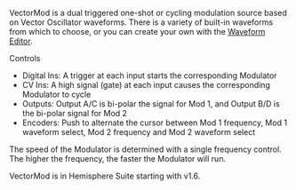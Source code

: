VectorMod is a dual triggered one-shot or cycling modulation source based on Vector Oscillator waveforms. There is a variety of built-in waveforms from which to choose, or you can create your own with the [Waveform Editor](https://github.com/Chysn/O_C-HemisphereSuite/wiki/Waveform-Editor).

Controls
* Digital Ins: A trigger at each input starts the corresponding Modulator
* CV Ins: A high signal (gate) at each input causes the corresponding Modulator to cycle
* Outputs: Output A/C is bi-polar the signal for Mod 1, and Output B/D is the bi-polar signal for Mod 2
* Encoders: Push to alternate the cursor between Mod 1 frequency, Mod 1 waveform select, Mod 2 frequency and Mod 2 waveform select

The speed of the Modulator is determined with a single frequency control. The higher the frequency, the faster the Modulator will run.

VectorMod is in Hemisphere Suite starting with v1.6.